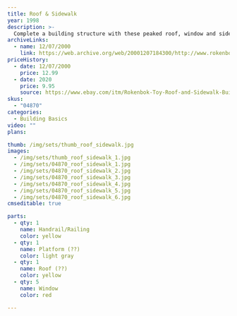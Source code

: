 ```yaml
---
title: Roof & Sidewalk
year: 1998
description: >-
  Complete a building structure with these peaked roof, window and sidewalk building pieces. Includes 8 pieces.
archiveLinks:
  - name: 12/07/2000
    link: https://web.archive.org/web/20001207184300/http://www.rokenbok.com/catalog/pd_bb_roofs.html
priceHistory:
  - date: 12/07/2000
    price: 12.99
  - date: 2020
    price: 9.95
    source: https://www.ebay.com/itm/Rokenbok-Toy-Roof-and-Sidewalk-Build-Collection-Set-04870-/333521875167
skus:
  - "04870"
categories: 
  - Building Basics
video: ""
plans:

thumb: /img/sets/thumb_roof_sidewalk.jpg
images:
  - /img/sets/thumb_roof_sidewalk_1.jpg
  - /img/sets/04870_roof_sidewalk_1.jpg
  - /img/sets/04870_roof_sidewalk_2.jpg
  - /img/sets/04870_roof_sidewalk_3.jpg
  - /img/sets/04870_roof_sidewalk_4.jpg
  - /img/sets/04870_roof_sidewalk_5.jpg
  - /img/sets/04870_roof_sidewalk_6.jpg
cmseditable: true

parts:
  - qty: 1
    name: Handrail/Railing
    color: yellow
  - qty: 1
    name: Platform (??)
    color: light gray
  - qty: 1
    name: Roof (??)
    color: yellow
  - qty: 5
    name: Window
    color: red

---
```


